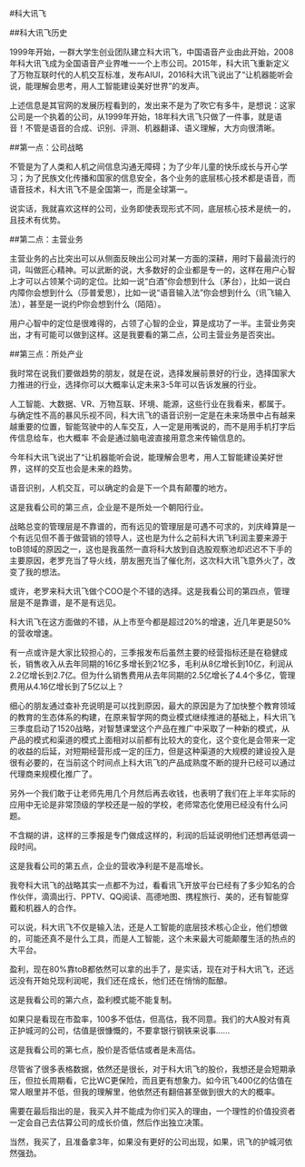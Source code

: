 #科大讯飞


##科大讯飞历史

1999年开始，一群大学生创业团队建立科大讯飞，中国语音产业由此开始，2008年科大讯飞成为全国语音产业界唯一一个上市公司。2015年，科大讯飞重新定义了万物互联时代的人机交互标准，发布AIUI，2016科大讯飞说出了“让机器能听会说，能理解会思考，用人工智能建设美好世界”的发声。

上述信息是其官网的发展历程看到的，发出来不是为了吹它有多牛，是想说：这家公司是一个执着的公司，从1999年开始，18年科大讯飞只做了一件事，就是语音！不管是语音的合成、识别、评测、机器翻译、语义理解，大方向很清晰。


##第一点：公司战略

不管是为了人类和人机之间信息沟通无障碍；为了少年儿童的快乐成长与开心学习；为了民族文化传播和国家的信息安全，各个业务的底层核心技术都是语音，而语音技术，科大讯飞不是全国第一，而是全球第一。

说实话，我就喜欢这样的公司，业务即使表现形式不同，底层核心技术是统一的，且技术有优势。



##第二点：主营业务

主营业务的占比突出可以从侧面反映出公司对某一方面的深耕，用时下最最流行的词，叫做匠心精神。可以武断的说，大多数好的企业都是专一的，这样在用户心智上才可以占领某个词的定位。比如一说“白酒”你会想到什么（茅台），比如一说白内障你会想到什么（莎普爱思），比如一说“语音输入法”你会想到什么（讯飞输入法），甚至是一说约P你会想到什么（陌陌）。

用户心智中的定位是很难得的，占领了心智的企业，算是成功了一半。主营业务突出，才有可能可以做到这样。这是我要看的第二点，公司主营业务是否突出。



##第三点：所处产业

我时常在说我们要做趋势的朋友，就是在说，选择发展前景好的行业，选择国家大力推进的行业，选择你可以大概率认定未来3-5年可以告诉发展的行业。

人工智能、大数据、VR、万物互联、环境、能源，这些行业在我看来，都属于。与确定性不高的暴风乐视不同，科大讯飞的语音识别一定是在未来场景中占有越来越重要的位置，智能驾驶中的人车交互，人一定是用嘴说的，而不是用手机打字后传信息给车，也大概率
不会是通过脑电波直接用意念来传输信息的。

今年科大讯飞说出了“让机器能听会说，能理解会思考，用人工智能建设美好世界，这样的交互也会是未来的趋势。

语音识别，人机交互，可以确定的会是下一个具有颠覆的地方。

这是我看公司的第三点，企业是不是所处一个朝阳行业。



战略总变的管理层是不靠谱的，而有远见的管理层是可遇不可求的，刘庆峰算是一个有远见但不善于做营销的领导人，这也是为什么之前科大讯飞利润主要来源于toB领域的原因之一，这也是我虽然一直将科大放到自选股观察池却迟迟不下手的主要原因，老罗充当了导火线，朋友圈充当了催化剂，这次科大讯飞意外火了，改变了我的想法。

或许，老罗来科大讯飞做个COO是个不错的选择。这是我看公司的第四点，管理层是不是靠谱，是不是有远见。


科大讯飞在这方面做的不错，从上市至今都是超过20%的增速，近几年更是50%的营收增速。

有一点或许是大家比较担心的，三季报发布后虽然主要的经营指标还是在稳健成长，销售收入从去年同期的16亿多增长到21亿多，毛利从8亿增长到10亿，利润从2.2亿增长到2.7亿。但为什么销售费用从去年同期的2.5亿增长了4.4个多亿，管理费用从4.16亿增长到了5亿以上？

细心的朋友通过查补充说明是可以找到原因，最大的原因是为了加快整个教育领域的教育的生态体系的构建，在原来智学网的商业模式继续推进的基础上，科大讯飞三季度启动了1520战略，对智慧课堂这个产品在推广中采取了一种新的模式，从产品的模式和渠道的模式上面相对以前都有比较大的变化，这个变化是会带来一定的收益的后延，对短期经营形成一定的压力，但是这种渠道的大规模的建设投入是很有必要的，在当前这个时间点上科大讯飞的产品成熟度不断的提升已经可以通过代理商来规模化推广了。

另外一个我们敢于让老师先用几个月然后再去收钱，也表明了我们在上半年实际的应用中无论是非常顶级的学校还是一般的学校，老师常态化使用已经没有什么问题。

不含糊的讲，这样的三季报是专门做成这样的，利润的后延说明他们还想再低调一段时间。

这是我看公司的第五点，企业的营收净利是不是高增长。



我夸科大讯飞的战略其实一点都不为过，看看讯飞开放平台已经有了多少知名的合作伙伴，滴滴出行、PPTV、QQ阅读、高德地图、携程旅行、美的，还有智能穿戴和机器人的合作。

可以说，科大讯飞不仅是输入法，还是人工智能的底层技术核心企业，他们想做的，可能还真不是什么工具，而是人工智能，这个未来最大可能颠覆生活的热点的大平台。

盈利，现在80%靠toB都依然可以拿的出手了，是实话，现在对于科大讯飞，还远远没有开始兑现利润呢，我们还在成长，他们还在悄悄的酝酿。

这是我看公司的第六点，盈利模式能不能复制。


如果只是看现在市盈率，100多不低估，但高估，我不同意。我们的大A股对有真正护城河的公司，估值是很慷慨的，不要拿银行钢铁来说事......

这是我看公司的第七点，股价是否低估或者是未高估。



尽管省了很多表格数据，依然还是很长，对于科大讯飞的股价，我想还是会短期承压，但拉长周期看，它比WC更保险，而且更有想象力。如今讯飞400亿的估值在常人眼里并不低，但我的理解里，他依然还有翻倍甚至做到很大的大的概率。


需要在最后指出的是，我买入并不能成为你们买入的理由，一个理性的价值投资者一定会自己去估算公司的成长价值，然后作出独立决策。

当然，我买了，且准备拿3年，如果没有更好的公司出现，如果，讯飞的护城河依然强劲。
